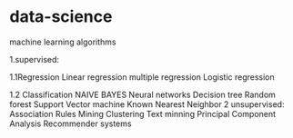 # data-science
machine learning algorithms

1.supervised:

1.1Regression
    Linear regression
    multiple regression
    Logistic regression

1.2 Classification
    NAIVE BAYES
    Neural networks
    Decision tree
    Random forest
    Support Vector machine
    Known Nearest Neighbor
2 unsupervised:
    Association Rules Mining
    Clustering
    Text minning
    Principal Component Analysis
    Recommender systems

    


